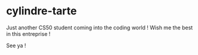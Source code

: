 # cylindre-tarte

Just another CS50 student coming into the coding world !
Wish me the best in this entreprise !

See ya !
